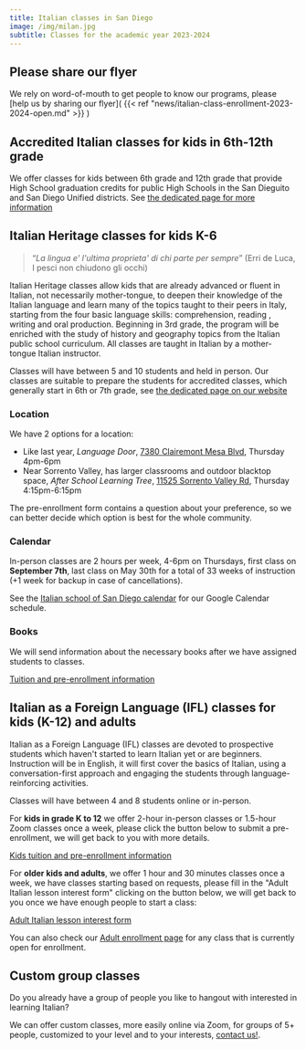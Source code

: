 ```yaml
---
title: Italian classes in San Diego
image: /img/milan.jpg
subtitle: Classes for the academic year 2023-2024
---
```


## Please share our flyer

We rely on word-of-mouth to get people to know our programs, please [help us by sharing our flyer]( {{< ref "news/italian-class-enrollment-2023-2024-open.md" >}} )

## Accredited Italian classes for kids in 6th-12th grade

We offer classes for kids between 6th grade and 12th grade that provide High School graduation credits for public High Schools in the San Dieguito and San Diego Unified districts. See [the dedicated page for more information](/accredited-classes)

## Italian Heritage classes for kids K-6

> “*La lingua e' l'ultima proprieta' di chi parte per sempre*”
(Erri de Luca, I pesci non chiudono gli occhi)

Italian Heritage classes allow kids that are already advanced or fluent in Italian, not necessarily mother-tongue, to deepen their knowledge of the
Italian language and learn many of the topics taught to their peers in Italy, starting from the four basic language skills: comprehension, reading , writing and oral production. Beginning in 3rd grade, the program will be enriched with the study of history and geography topics from the Italian public school curriculum. All classes are taught in Italian by a mother-tongue Italian instructor.

Classes will have between 5 and 10 students and held in person.
Our classes are suitable to prepare the students for accredited classes, which generally start in 6th or 7th grade, see [the dedicated page on our website](https://www.italianschoolsd.com/accredited-classes/)

### Location

We have 2 options for a location:

* Like last year, *Language Door*, [7380 Clairemont Mesa Blvd](https://goo.gl/maps/hoEvemZb1qsharaK7), Thursday 4pm-6pm
* Near Sorrento Valley, has larger classrooms and outdoor blacktop space, *After School Learning Tree*, [11525 Sorrento Valley Rd](https://goo.gl/maps/y2M724uWRS7o3gwZ6), Thursday 4:15pm-6:15pm

The pre-enrollment form contains a question about your preference, so we can better decide which option is best for the whole community.

### Calendar

In-person classes are 2 hours per week, 4-6pm on Thursdays, first class on **September 7th**,
last class on May 30th for a total of 33 weeks of instruction (+1 week for backup in case of cancellations).

See the [Italian school of San Diego calendar](/calendar) for our Google Calendar schedule.

### Books

We will send information about the necessary books after we have assigned students to classes.

<div class="tc">
<a href="/enroll" class="btn raise">Tuition and pre-enrollment information</a>
</div>

## Italian as a Foreign Language (IFL) classes for kids (K-12) and adults

Italian as a Foreign Language (IFL) classes are devoted to prospective students which haven't started to learn Italian yet or are beginners.
Instruction will be in English, it will first cover the basics of Italian, using a conversation-first approach and engaging the students through language-reinforcing activities.

Classes will have between 4 and 8 students online or in-person.

For **kids in grade K to 12** we offer 2-hour in-person classes or 1.5-hour Zoom classes once a week,
please click the button below to submit a pre-enrollment, we will get back to you with more details.

<div class="tc">
<a href="/enroll" class="btn raise">Kids tuition and pre-enrollment information</a>
</div>

For **older kids and adults**, we offer 1 hour and 30 minutes classes once a week, we have classes starting
based on requests, please fill in the "Adult Italian lesson interest form" clicking on the button below,
we will get back to you once we have enough people to start a class:

<div class="tc">
<a href="https://forms.gle/LHR7Htpeb3mQzV838" class="btn raise">Adult Italian lesson interest form</a>
</div>

You can also check our [Adult enrollment page](https://www.italianschoolsd.com/enroll-adults/) for any class that is currently open for enrollment.

## Custom group classes

Do you already have a group of people you like to hangout with interested in learning Italian?

We can offer custom classes, more easily online via Zoom, for groups of 5+ people, customized
to your level and to your interests, [contact us!](/contact).

